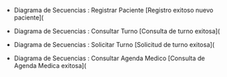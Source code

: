 * Diagrama de Secuencias : Registrar Paciente  [Registro exitoso nuevo paciente](

*  Diagrama de Secuencias : Consultar Turno  [Consulta de turno exitosa](

*   Diagrama de Secuencias : Solicitar Turno  [Solicitud de turno exitosa](

*    Diagrama de Secuencias : Consultar Agenda Medico  [Consulta de Agenda Medica exitosa](
